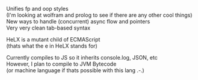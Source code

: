 Unifies fp and oop styles  
(I'm looking at wolfram and prolog to see if there are any other cool things)  
New ways to handle (concurrent) async flow and pointers  
Very very clean tab-based syntax  
  
HeLX is a mutant child of ECMAScript  
(thats what the e in HeLX stands for)  

Currently compiles to JS so it inherits console.log, JSON, etc  
However, I plan to compile to JVM Bytecode  
(or machine language if thats possible with this lang .-.)
